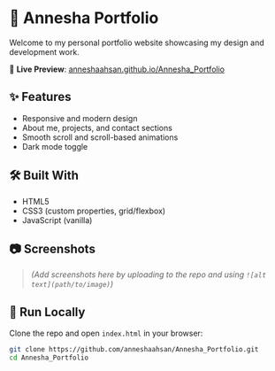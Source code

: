 # 🌟 Annesha Portfolio

Welcome to my personal portfolio website showcasing my design and development work.

🔗 **Live Preview**: [anneshaahsan.github.io/Annesha_Portfolio](https://anneshaahsan.github.io/Annesha_Portfolio/)

## ✨ Features

- Responsive and modern design
- About me, projects, and contact sections
- Smooth scroll and scroll-based animations
- Dark mode toggle

## 🛠️ Built With

- HTML5
- CSS3 (custom properties, grid/flexbox)
- JavaScript (vanilla)

## 📷 Screenshots

> *(Add screenshots here by uploading to the repo and using `![alt text](path/to/image)`)*

## 🚀 Run Locally

Clone the repo and open `index.html` in your browser:

```bash
git clone https://github.com/anneshaahsan/Annesha_Portfolio.git
cd Annesha_Portfolio
